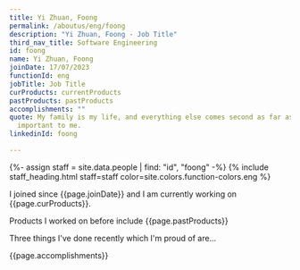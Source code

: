 ```yaml
---
title: Yi Zhuan, Foong
permalink: /aboutus/eng/foong
description: "Yi Zhuan, Foong - Job Title"
third_nav_title: Software Engineering
id: foong
name: Yi Zhuan, Foong
joinDate: 17/07/2023
functionId: eng
jobTitle: Job Title
curProducts: currentProducts
pastProducts: pastProducts
accomplishments: ""
quote: My family is my life, and everything else comes second as far as what’s
  important to me.
linkedinId: foong

---
```


{%- assign staff = site.data.people | find: "id", "foong" -%}
{% include staff_heading.html staff=staff color=site.colors.function-colors.eng %}

<p>I joined since {{page.joinDate}} and I am currently working on {{page.curProducts}}.</p>

<p>Products I worked on before include {{page.pastProducts}}</p>

<p>Three things I've done recently which I'm proud of are...</p>
{{page.accomplishments}}
